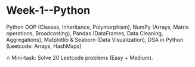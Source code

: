 # Week-1--Python

Python OOP (Classes, Inheritance, Polymorphism),
NumPy (Arrays, Matrix operations, Broadcasting),
Pandas (DataFrames, Data Cleaning, Aggregations),
Matplotlib & Seaborn (Data Visualization),
DSA in Python (Leetcode: Arrays, HashMaps)

🔥 Mini-task: Solve 20 Leetcode problems (Easy + Medium).
